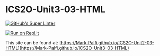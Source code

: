 # ICS2O-Unit3-03-HTML

[![GitHub's Super Linter](https://github.com/Mark-Palfi/ICS2O-Unit3-03-HTML/workflows/GitHub's%20Super%20Linter/badge.svg)](https://github.com/Mark-Palfi/ICS2O-Unit3-03-HTML/actions)

[![Run on Repl.it](https://repl.it/badge/github/Mark-Palfi/ICS2O-Unit3-03-HTML)](https://repl.it/github/Mark-Palfi/ICS2O-Unit3-03-HTML)

This site can be found at: [https://Mark-Palfi.github.io/ICS2O-Unit2-03-HTML](https://Mark-Palfi.github.io/ICS2O-Unit3-03-HTML)
